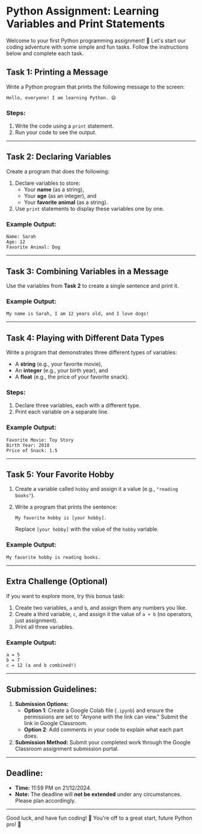 # **Python Assignment: Learning Variables and Print Statements**

Welcome to your first Python programming assignment! 🐍 Let's start our coding adventure with some simple and fun tasks. Follow the instructions below and complete each task.

## **Task 1: Printing a Message**

Write a Python program that prints the following message to the screen:

```
Hello, everyone! I am learning Python. 😄
```

### **Steps:**

1. Write the code using a `print` statement.
2. Run your code to see the output.

---

## **Task 2: Declaring Variables**

Create a program that does the following:

1. Declare variables to store:
   - Your **name** (as a string),
   - Your **age** (as an integer), and
   - Your **favorite animal** (as a string).
2. Use `print` statements to display these variables one by one.

### **Example Output:**

```
Name: Sarah
Age: 12
Favorite Animal: Dog
```

---

## **Task 3: Combining Variables in a Message**

Use the variables from **Task 2** to create a single sentence and print it.

### **Example Output:**

```
My name is Sarah, I am 12 years old, and I love dogs!
```

---

## **Task 4: Playing with Different Data Types**

Write a program that demonstrates three different types of variables:

- A **string** (e.g., your favorite movie),
- An **integer** (e.g., your birth year), and
- A **float** (e.g., the price of your favorite snack).

### **Steps:**

1. Declare three variables, each with a different type.
2. Print each variable on a separate line.

### **Example Output:**

```
Favorite Movie: Toy Story
Birth Year: 2010
Price of Snack: 1.5
```

---

## **Task 5: Your Favorite Hobby**

1. Create a variable called `hobby` and assign it a value (e.g., `"reading books"`).
2. Write a program that prints the sentence:

   ```
   My favorite hobby is [your hobby].
   ```

   Replace `[your hobby]` with the value of the `hobby` variable.

### **Example Output:**

```
My favorite hobby is reading books.
```

---

## **Extra Challenge (Optional)**

If you want to explore more, try this bonus task:

1. Create two variables, `a` and `b`, and assign them any numbers you like.
2. Create a third variable, `c`, and assign it the value of `a + b` (no operators, just assignment).
3. Print all three variables.

### **Example Output:**

```
a = 5
b = 7
c = 12 (a and b combined!)
```

---

## **Submission Guidelines:**

1. **Submission Options:**
   - **Option 1**: Create a Google Colab file (`.ipynb`) and ensure the permissions are set to "Anyone with the link can view." Submit the link in Google Classroom.
   - **Option 2**: Add comments in your code to explain what each part does.
2. **Submission Method:** Submit your completed work through the Google Classroom assignment submission portal.

---

## **Deadline:**

- **Time:** 11:59 PM on 21/12/2024.
- **Note:** The deadline will **not be extended** under any circumstances. Please plan accordingly.

---

Good luck, and have fun coding! 🎉 You're off to a great start, future Python pro! 🚀
